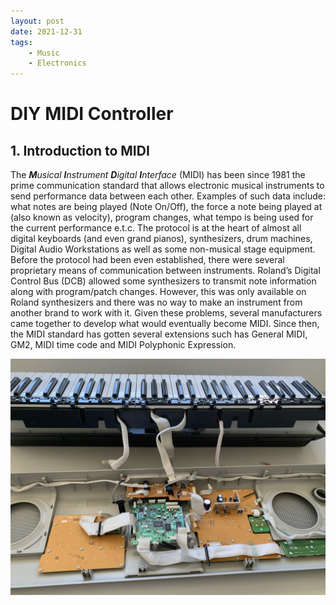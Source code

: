 ```yaml
---
layout: post
date: 2021-12-31
tags: 
    - Music
    - Electronics
---
```


# DIY MIDI Controller

## 1. Introduction to MIDI
The _**M**usical **I**nstrument **D**igital **I**nterface_ (MIDI) has been since 1981 the prime communication standard that allows electronic musical instruments to send performance data between each other. Examples of such data include: what notes are being played (Note On/Off), the force a note being played at (also known as velocity), program changes, what tempo is being used for the current performance e.t.c. The protocol is at the heart of almost all digital keyboards (and even grand pianos), synthesizers, drum machines, Digital Audio Workstations as well as some non-musical stage equipment. 
Before the protocol had been even established, there were several proprietary means of communication between instruments. Roland’s Digital Control Bus (DCB) allowed some synthesizers to transmit note information along with program/patch changes. However, this was only available on Roland synthesizers and there was no way to make an instrument from another brand to work with it. Given these problems, several manufacturers came together to develop what would eventually become MIDI. Since then, the MIDI standard has gotten several extensions such has General MIDI, GM2, MIDI time code and MIDI Polyphonic Expression.  

<img src="/img/2021-12-31-DIY-midi-keyboard-part-1/gutShotGeneral.jpg" alt="Gutshot of the keyboard" width="700" align="middle">  <!-- align= middle is obsolete I guess-->